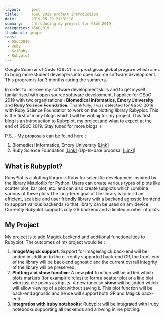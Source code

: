 ```yaml
---
layout:     post
title:      GSoC 2019 project introduction
date:       2019-05-20 21:32:18
summary:    Introducing my project for GSoC 2019.
categories: GSoC2019
thumbnail: google
tags:
 - GSoC2019
 - Ruby
 - SciRuby
 - Rubyplot
---
```


Google Summer of Code (GSoC) is a prestigious global program which aims to bring more student developers into open source software development. This program is for 3 months during the summers.  
  
In order to improve my software development skills and to get myself famialirised with open source software development, I applied for GSoC 2019 with two organisations - **Biomedical Informatics, Emory University** and **Ruby Science Foundation**. Thankfully, I was selected for GSoC 2019 with Ruby Science Foundation to work on the plotting library Rubyplot. This is the first of many blogs which I will be writing for my project. This first blog is an introduction to Rubyplot, my project and what to expect at the end of GSoC 2019. Stay tuned for more blogs :)  
  
P.S. - My proposals can be found here :  
1. Biomedical Informatics, Emory University [[Link]](https://docs.google.com/document/d/1wGPSaHtE7v-tGWbXaIkxzNwbvQ6cCp0R5lxFxI0JGak/edit?usp=sharing)  
2. Ruby Science Foundation [[Link]](https://docs.google.com/document/d/1UoAE2MQ0l67ZZ0UWjykmRZnCHO_u22FM2zlHfVYUyEQ/edit?usp=sharing) (Up-to-date proposal [[Link]](https://github.com/alishdipani/rubyplot/wiki/GSoC-2019-Proposal))  
  
## What is Rubyplot?  
RubyPlot is a plotting library in Ruby for scientific development inspired by the library Matplotlib for Python. Users can create various types of plots like scatter plot, bar plot, etc. and can also create subplots which combine various of these plots.The long-term goal of the library is to build an efficient, scalable and user friendly library with a backend agnostic frontend to support various backends so that library can be used on any device.  
Currently Rubyplot supports only GR backend and a limited number of plots.  

## My Project  
My project is to add Magick backend and additional functionalities to Rubyplot. The outcomes of my project would be :  
1. **ImageMagick support**:  Support for Imagemagick back-end will be added in addition to the currently supported back-end GR, the front-end of the library will be back-end agnostic and the current overall integrity of the library will be preserved.
2. **Plotting and show function**: A new **plot** function will be added which plots markers (for example circles) to form a scatter plot or a line plot with just the points as inputs. A new function **show** will be added which will allow viewing of a plot without saving it. This plot function will be back-end agnostic and hence will support both GR and Magick back-end.
3. **Integration with iruby notebooks**: Rubyplot will be integrated with iruby notebooks supporting all backends and allowing inline plotting.  
